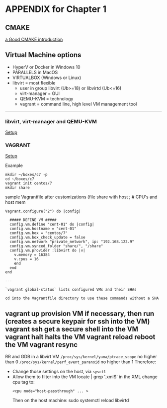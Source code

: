 # APPENDIX for Chapter 1

## CMAKE

[a Good CMAKE introduction](https://cliutils.gitlab.io/modern-cmake/chapters/basics.html)


## Virtual Machine options
  - HyperV or Docker in Windows 10
  - PARALLELS in MacOS
  - VIRTUALBOX (Windows or Linux)
  - libvirt = most flexible
    * user in group libvirt (Ub>=18) or libvirtd (Ub<=16)
    * virt-manager = GUI
    * QEMU-KVM = technology
    * vagrant = command line, high level VM management tool

---

### libvirt, virt-manager and QEMU-KVM

[Setup](https://help.ubuntu.com/community/KVM/Installation)

### VAGRANT

[Setup](https://computingforgeeks.com/using-vagrant-with-libvirt-on-linux/)

Example
```
mkdir ~/boxes/c7 -p
cd ~/boxes/c7
vagrant init centos/7
mkdir share
```
sample Vagrantfile after customizations (file share with host ; # CPU's and host mem

```
Vagrant.configure("2") do |config|

  ##### DEFINE VM #####
  config.vm.define "cent-01" do |config|
  config.vm.hostname = "cent-01"
  config.vm.box = "centos/7"
  config.vm.box_check_update = false
  config.vm.network "private_network", ip: "192.168.122.9"
  config.vm.synced_folder "share/", "/share"
  config.vm.provider :libvirt do |v|
    v.memory = 16384
    v.cpus = 16
    end
  end
end

---

`vagrant global-status` lists configured VMs and their SHAs

cd into the Vagrantfile directory to use these commands without a SHA

```
vagrant up      provision VM if necessary, then run
                (creates a secure keypair for ssh into the VM)
vagrant ssh     get a secure shell into the VM
vagrant halt    halts the VM
vagrant reload  reboot the VM
vagrant resync
---
<A id="rr_gdb"> </A>
RR and GDB in a libvirt  VM
        `/proc/sys/kernel/yama/ptrace_scope` no higher than 0
        `/proc/sys/kernel/perf_event_paranoid` no higher than  1
Therefore:
   - Change those settings on the host, via `sysctl`
   - Allow them to filter into the VM
     locate  <domain> | grep '\.xml$'
     in the XML change cpu tag to:
     ```
     <cpu mode="host-passthrough" ... >
     ```
     Then on the host machine: sudo systemctl reload libvirtd
```
